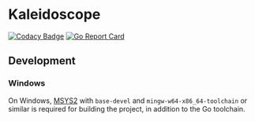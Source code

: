 # Kaleidoscope

[![Codacy Badge](https://api.codacy.com/project/badge/Grade/4081a6abcfde40429a499631c944c295)](https://app.codacy.com/gh/karashiiro/Kaleidoscope?utm_source=github.com&utm_medium=referral&utm_content=karashiiro/Kaleidoscope&utm_campaign=Badge_Grade_Settings)
[![Go Report Card](https://goreportcard.com/badge/github.com/karashiiro/Kaleidoscope)](https://goreportcard.com/report/github.com/karashiiro/Kaleidoscope)

## Development

### Windows
On Windows, [MSYS2](https://www.msys2.org/) with `base-devel` and `mingw-w64-x86_64-toolchain` or similar is required for building the project, in addition to the Go toolchain.
